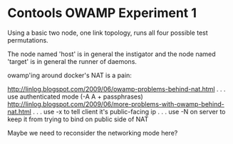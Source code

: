 # Contools OWAMP Experiment 1

Using a basic two node, one link topology, runs
all four possible test permutations.

The node named 'host' is in general the instigator and the node
named 'target' is in general the runner of daemons.


owamp'ing around docker's NAT is a pain:

http://linlog.blogspot.com/2009/06/owamp-problems-behind-nat.html
	. . . use authenticated mode (-A A + passphrases)
http://linlog.blogspot.com/2009/06/more-problems-with-owamp-behind-nat.html
  . . . use -x to tell client it's public-facing ip
  . . . use -N on server to keep it from trying to bind on public side of NAT

Maybe we need to reconsider the networking mode here?
